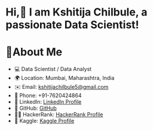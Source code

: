# Hi,👋 I am Kshitija Chilbule, a passionate Data Scientist!

# 👧About Me
- 💻 Data Scientist / Data Analyst
- 🌍 Location: Mumbai, Maharashtra, India
- ✉️ Email: kshitijachilbule5@gmail.com
- 📱 Phone: +91-7620424864
- 💼 LinkedIn: [LinkedIn Profile](https://www.linkedin.com/in/kshitija-chilbule-b98515309/)
- 🐙 GitHub: [GitHub](https://github.com/itskshitija)
- 👩‍💻 HackerRank: [HackerRank Profile](https://www.hackerrank.com/profile/kshitijachilbul7)
- 🐠 Kaggle: [Kaggle Profile](https://www.kaggle.com/kshitijachilbule22/competitions)

